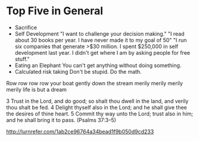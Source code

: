 
# Top Five in General

* Sacrifice
* Self Development
  "I want to challenge your decision making."
  "I read about 30 books per year. I have never made it to my goal of 50"
  "I run six companies that generate >$30 million. I spent $250,000 in self development last year. I didn't get where I am by asking people for free stuff."
* Eating an Elephant
  You can't get anything without doing something.
* Calculated risk taking
  Don't be stupid. Do the math.

Row row row row your boat
gently down the stream
merily merily merily merily
life is but a dream

3 Trust in the Lord, and do good; so shalt thou dwell in the land, and verily thou shalt be fed.
4 Delight thyself also in the Lord; and he shall give thee the desires of thine heart.
5 Commit thy way unto the Lord; trust also in him; and he shall bring it to pass.
(Psalms 37:3–5)

http://lurnrefer.com/1ab2ce96764a34bead1f9b050d9cd233